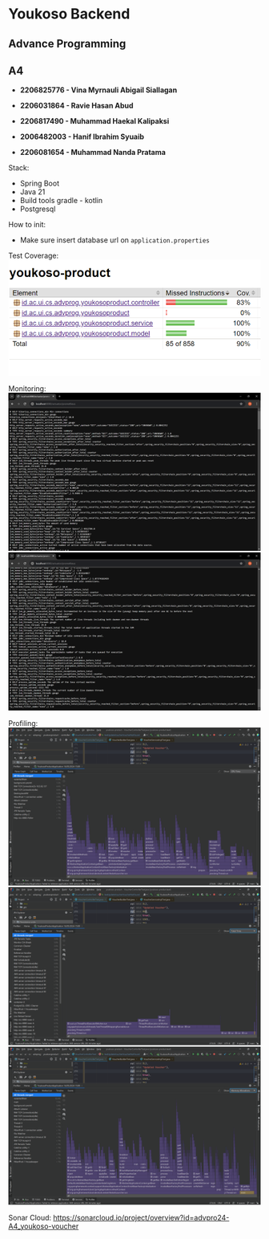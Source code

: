 # Youkoso Backend

## **Advance Programming**

## **A4**

- **2206825776 - Vina Myrnauli Abigail Siallagan**

- **2206031864 - Ravie Hasan Abud**

- **2206817490 - Muhammad Haekal Kalipaksi**

- **2006482003 - Hanif Ibrahim Syuaib**

- **2206081654 - Muhammad Nanda Pratama**

Stack:
- Spring Boot
- Java 21
- Build tools gradle - kotlin
- Postgresql


How to init:
- Make sure insert database url on `application.properties`

Test Coverage:
![alt text](images/image.png)

Monitoring:
![alt text](<images/image-1.png>)   
![alt text](<images/image-2.png>)

Profiling:
![alt text](<images/image-3.png>)
![alt text](<images/image-4.png>)
![alt text](<images/image-5.png>)

Sonar Cloud:
https://sonarcloud.io/project/overview?id=advpro24-A4_youkoso-voucher
